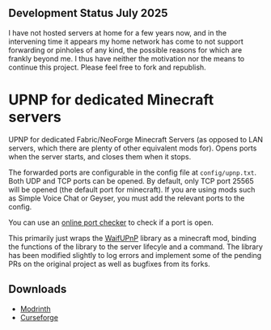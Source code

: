 ## Development Status July 2025
I have not hosted servers at home for a few years now, and in the intervening time it appears my home network has come to not support forwarding or pinholes of any kind, the possible reasons for which are frankly beyond me. I thus have neither the motivation nor the means to continue this project. Please feel free to fork and republish.


# UPNP for dedicated Minecraft servers

UPNP for dedicated Fabric/NeoForge Minecraft Servers (as opposed to LAN servers, which there are plenty of other equivalent mods for).
Opens ports when the server starts, and closes them when it stops.

The forwarded ports are configurable in the config file at `config/upnp.txt`.
Both UDP and TCP ports can be opened. By default, only TCP port 25565 will be opened (the default port for minecraft). If you are using mods such as Simple Voice Chat or Geyser, you must add the relevant ports to the config.

You can use an [online port checker](https://www.ecosia.org/search?q=open%20port%20checker) to check if a port is open.

This primarily just wraps the [WaifUPnP](https://github.com/adolfintel/WaifUPnP) library as a minecraft mod,
binding the functions of the library to the server lifecyle and a command. The library has been modified slightly to log errors and implement some of the pending PRs on the original project as well as bugfixes from its forks.


## Downloads

- [Modrinth](https://modrinth.com/mod/dedicatedmcupnp/)
- [Curseforge](https://curseforge.com/minecraft/mc-mods/dedicatedmcupnp)